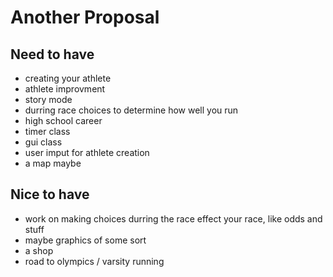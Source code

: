 
# Another Proposal

## Need to have
- creating your athlete
- athlete improvment
- story mode
- durring race choices to determine how well you run 
- high school career
- timer class
- gui class
- user imput for athlete creation
- a map maybe

## Nice to have
- work on making choices durring the race effect your race, like odds and stuff
- maybe graphics of some sort
- a shop
- road to olympics / varsity running

